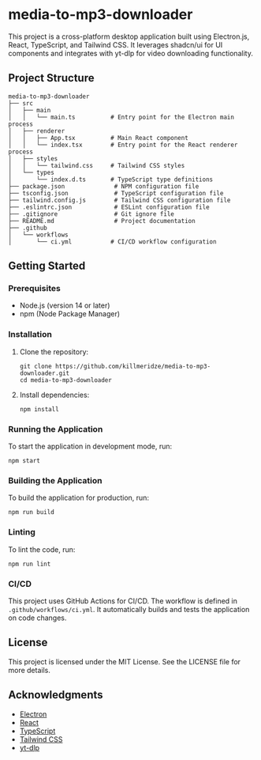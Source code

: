 # media-to-mp3-downloader

This project is a cross-platform desktop application built using Electron.js, React, TypeScript, and Tailwind CSS. It leverages shadcn/ui for UI components and integrates with yt-dlp for video downloading functionality.

## Project Structure

```
media-to-mp3-downloader
├── src
│   ├── main
│   │   └── main.ts          # Entry point for the Electron main process
│   ├── renderer
│   │   ├── App.tsx          # Main React component
│   │   └── index.tsx        # Entry point for the React renderer process
│   ├── styles
│   │   └── tailwind.css     # Tailwind CSS styles
│   └── types
│       └── index.d.ts       # TypeScript type definitions
├── package.json              # NPM configuration file
├── tsconfig.json             # TypeScript configuration file
├── tailwind.config.js        # Tailwind CSS configuration file
├── .eslintrc.json            # ESLint configuration file
├── .gitignore                # Git ignore file
├── README.md                 # Project documentation
├── .github
│   └── workflows
│       └── ci.yml           # CI/CD workflow configuration
```

## Getting Started

### Prerequisites

- Node.js (version 14 or later)
- npm (Node Package Manager)

### Installation

1. Clone the repository:

   ```
   git clone https://github.com/killmeridze/media-to-mp3-downloader.git
   cd media-to-mp3-downloader
   ```

2. Install dependencies:
   ```
   npm install
   ```

### Running the Application

To start the application in development mode, run:

```
npm start
```

### Building the Application

To build the application for production, run:

```
npm run build
```

### Linting

To lint the code, run:

```
npm run lint
```

### CI/CD

This project uses GitHub Actions for CI/CD. The workflow is defined in `.github/workflows/ci.yml`. It automatically builds and tests the application on code changes.

## License

This project is licensed under the MIT License. See the LICENSE file for more details.

## Acknowledgments

- [Electron](https://www.electronjs.org/)
- [React](https://reactjs.org/)
- [TypeScript](https://www.typescriptlang.org/)
- [Tailwind CSS](https://tailwindcss.com/)
- [yt-dlp](https://github.com/yt-dlp/yt-dlp)

